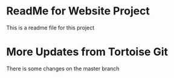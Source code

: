 # ReadMe for Website Project

This is a readme file for this project

# More Updates from Tortoise Git

There is some changes on the master branch